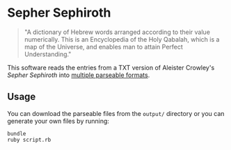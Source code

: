 # Sepher Sephiroth

> "A dictionary of Hebrew words arranged according to their value numerically.
  This is an Encyclopedia of the Holy Qabalah, which is a map of the Universe,
  and enables man to attain Perfect Understanding."

This software reads the entries from a TXT version of Aleister Crowley's
*Sepher Sephiroth* into [multiple parseable formats](/output).

## Usage

You can download the parseable files from the `output/` directory or you
can generate your own files by running:

```
bundle
ruby script.rb
```

